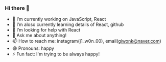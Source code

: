 ### Hi there 👋

- 🔭 I’m currently working on JavaScript, React
- 🌱 I’m aloso currently learning details of React, github 
- 🤔 I’m looking for help with React
- 💬 Ask me about anything!
- 📫 How to reach me: instagram(j1_w0n_00), email(giwonk@naver.com)
- 😄 Pronouns: happy
- ⚡ Fun fact: I'm trying to be always happy!

